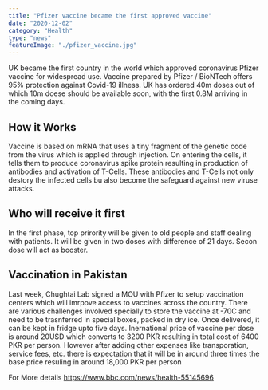 ```yaml
---
title: "Pfizer vaccine became the first approved vaccine"
date: "2020-12-02"
category: "Health"
type: "news"
featureImage: "./pfizer_vaccine.jpg"
---
```


UK became the first country in the world which approved coronavirus Pfizer vaccine for widespread use. Vaccine prepared by Pfizer / BioNTech offers 95% protection against Covid-19 illness. UK has ordered 40m doses out of which 10m doese should be available soon, with the first 0.8M arriving in the coming days.

## How it Works

Vaccine is based on mRNA that uses a tiny fragment of the genetic code from the virus which is applied through injection. On entering the cells, it tells them to produce coronavirus spike protein resulting in production of antibodies and activation of T-Cells. These antibodies and T-Cells not only destory the infected cells bu also become the safeguard against new viruse attacks.

## Who will receive it first

In the first phase, top prirority will be given to old people and staff dealing with patients. It will be given in two doses with difference of 21 days. Secon dose will act as booster.

## Vaccination in Pakistan

Last week, Chughtai Lab signed a MOU with Pfizer to setup vaccination centers which will imrpove access to vaccines across the country. There are various challenges involved specially to store the vaccine at -70C and need to be trasnferred in special boxes, packed in dry ice. Once delivered, it can be kept in fridge upto five days. Inernational price of vaccine per dose is around 20USD which converts to 3200 PKR resulting in total cost of 6400 PKR per person. However after adding other expenses like transporation, service fees, etc. there is expectation that it will be in around three times the base price resuling in around 18,000 PKR per person 

For More details  https://www.bbc.com/news/health-55145696

